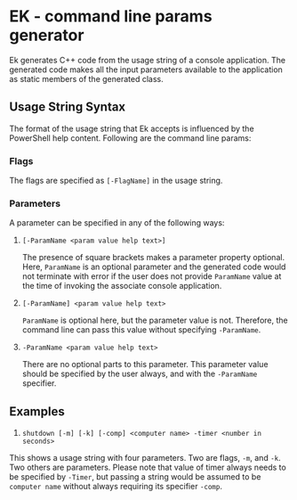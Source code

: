 EK - command line params generator
==================================

Ek generates C++ code from the usage string of a console application. The generated code makes all the input parameters available to the application as static members of the generated class.

Usage String Syntax
-------------------

The format of the usage string that Ek accepts is influenced by the PowerShell help content. Following are the command line params:

### Flags

The flags are specified as `[-FlagName]` in the usage string.

### Parameters

A parameter can be specified in any of the following ways:

1. `[-ParamName <param value help text>]`

	The presence of square brackets makes a parameter property optional. Here, `ParamName` is an optional parameter and the generated code would not terminate with error if the user does not provide `ParamName` value at the time of invoking the associate console application.

2. `[-ParamName] <param value help text>`

	`ParamName` is optional here, but the parameter value is not. Therefore, the command line can pass this value without specifying `-ParamName`.

3. `-ParamName <param value help text>`

	There are no optional parts to this parameter. This parameter value should be specified by the user always, and with the `-ParamName` specifier.


Examples
--------

1. `shutdown [-m] [-k] [-comp] <computer name> -timer <number in seconds>`

This shows a usage string with four parameters. Two are flags, `-m`, and `-k`. Two others are parameters. Please note that value of timer always needs to be specified by `-Timer`, but passing a string would be assumed to be `computer name` without always requiring its specifier `-comp`.

